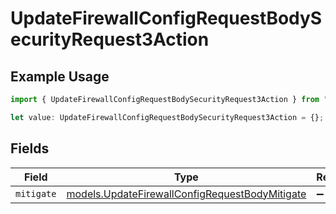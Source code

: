 # UpdateFirewallConfigRequestBodySecurityRequest3Action

## Example Usage

```typescript
import { UpdateFirewallConfigRequestBodySecurityRequest3Action } from "@vercel/sdk/models/updatefirewallconfigop.js";

let value: UpdateFirewallConfigRequestBodySecurityRequest3Action = {};
```

## Fields

| Field                                                                                                  | Type                                                                                                   | Required                                                                                               | Description                                                                                            |
| ------------------------------------------------------------------------------------------------------ | ------------------------------------------------------------------------------------------------------ | ------------------------------------------------------------------------------------------------------ | ------------------------------------------------------------------------------------------------------ |
| `mitigate`                                                                                             | [models.UpdateFirewallConfigRequestBodyMitigate](../models/updatefirewallconfigrequestbodymitigate.md) | :heavy_minus_sign:                                                                                     | N/A                                                                                                    |